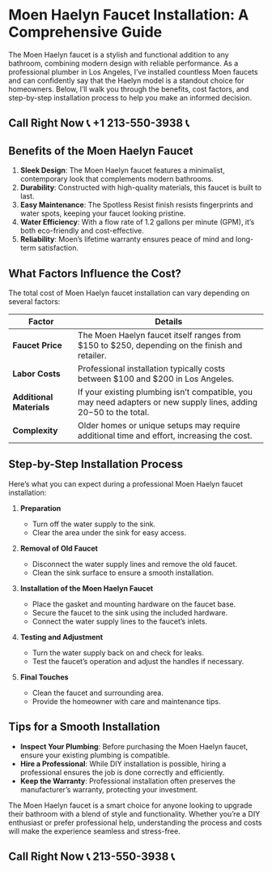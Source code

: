 # Moen Haelyn Faucet Installation: A Comprehensive Guide

The Moen Haelyn faucet is a stylish and functional addition to any bathroom, combining modern design with reliable performance. As a professional plumber in Los Angeles, I’ve installed countless Moen faucets and can confidently say that the Haelyn model is a standout choice for homeowners. Below, I’ll walk you through the benefits, cost factors, and step-by-step installation process to help you make an informed decision.

## Call Right Now 📞 +1 213-550-3938 📞

## Benefits of the Moen Haelyn Faucet

1. **Sleek Design**: The Moen Haelyn faucet features a minimalist, contemporary look that complements modern bathrooms.  
2. **Durability**: Constructed with high-quality materials, this faucet is built to last.  
3. **Easy Maintenance**: The Spotless Resist finish resists fingerprints and water spots, keeping your faucet looking pristine.  
4. **Water Efficiency**: With a flow rate of 1.2 gallons per minute (GPM), it’s both eco-friendly and cost-effective.  
5. **Reliability**: Moen’s lifetime warranty ensures peace of mind and long-term satisfaction.  

## What Factors Influence the Cost?

The total cost of Moen Haelyn faucet installation can vary depending on several factors:  

| **Factor**                 | **Details**                                                                 |
|-----------------------------|-----------------------------------------------------------------------------|
| **Faucet Price**           | The Moen Haelyn faucet itself ranges from $150 to $250, depending on the finish and retailer. |
| **Labor Costs**             | Professional installation typically costs between $100 and $200 in Los Angeles. |
| **Additional Materials**   | If your existing plumbing isn’t compatible, you may need adapters or new supply lines, adding $20-$50 to the total. |
| **Complexity**              | Older homes or unique setups may require additional time and effort, increasing the cost. |

## Step-by-Step Installation Process  

Here’s what you can expect during a professional Moen Haelyn faucet installation:  

1. **Preparation**  
   - Turn off the water supply to the sink.  
   - Clear the area under the sink for easy access.  

2. **Removal of Old Faucet**  
   - Disconnect the water supply lines and remove the old faucet.  
   - Clean the sink surface to ensure a smooth installation.  

3. **Installation of the Moen Haelyn Faucet**  
   - Place the gasket and mounting hardware on the faucet base.  
   - Secure the faucet to the sink using the included hardware.  
   - Connect the water supply lines to the faucet’s inlets.  

4. **Testing and Adjustment**  
   - Turn the water supply back on and check for leaks.  
   - Test the faucet’s operation and adjust the handles if necessary.  

5. **Final Touches**  
   - Clean the faucet and surrounding area.  
   - Provide the homeowner with care and maintenance tips.  

## Tips for a Smooth Installation  

- **Inspect Your Plumbing**: Before purchasing the Moen Haelyn faucet, ensure your existing plumbing is compatible.  
- **Hire a Professional**: While DIY installation is possible, hiring a professional ensures the job is done correctly and efficiently.  
- **Keep the Warranty**: Professional installation often preserves the manufacturer’s warranty, protecting your investment.  

The Moen Haelyn faucet is a smart choice for anyone looking to upgrade their bathroom with a blend of style and functionality. Whether you’re a DIY enthusiast or prefer professional help, understanding the process and costs will make the experience seamless and stress-free.
## Call Right Now 📞 213-550-3938 📞